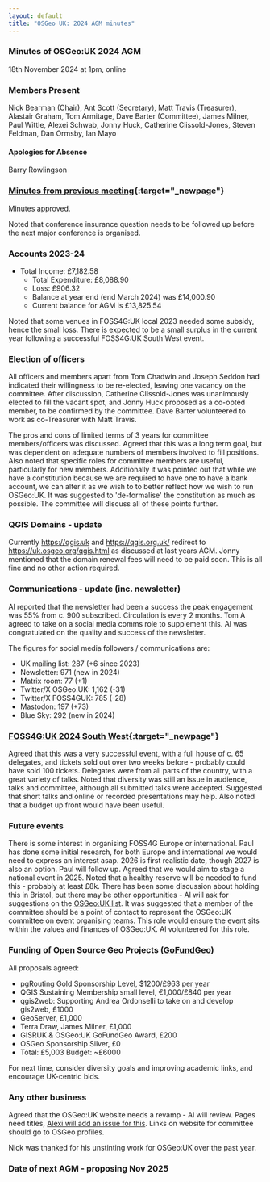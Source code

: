 ```yaml
---
layout: default
title: "OSGeo UK: 2024 AGM minutes"
---
```


### Minutes of OSGeo:UK 2024 AGM
18th November 2024 at 1pm, online

### Members Present
Nick Bearman (Chair), Ant Scott (Secretary), Matt Travis (Treasurer), Alastair Graham, Tom Armitage, Dave Barter (Committee), James Milner, Paul Wittle, Alexei Schwab, Jonny Huck, Catherine Clissold-Jones, Steven Feldman, Dan Ormsby, Ian Mayo

#### Apologies for Absence
Barry Rowlingson

### [Minutes from previous meeting](./agm2023minutes.html){:target="_newpage"}
Minutes approved.

Noted that conference insurance question needs to be followed up before the next major conference is organised.

### Accounts 2023-24

 - Total Income: £7,182.58 
	- Total Expenditure: £8,088.90 
	- Loss: £906.32
	- Balance at year end (end March 2024) was £14,000.90
	- Current balance for AGM is £13,825.54

Noted that some venues in FOSS4G:UK local 2023 needed some subsidy, hence the small loss. There is expected to be a small surplus in the current year following a successful FOSS4G:UK South West event.
 
### Election of officers

All officers and members apart from Tom Chadwin and Joseph Seddon had indicated their willingness to be re-elected, leaving one vacancy on the committee. After discussion, Catherine Clissold-Jones was unanimously elected to fill the vacant spot, and Jonny Huck proposed as a co-opted member, to be confirmed by the committee. Dave Barter volunteered to work as co-Treasurer with Matt Travis.

The pros and cons of limited terms of 3 years for committee members/officers was discussed. Agreed that this was a long term goal, but was dependent on adequate numbers of members involved to fill positions. Also noted that specific roles for committee members are useful, particularly for new members. Additionally it was pointed out that while we have a constitution because we are required to have one to have a bank account, we can alter it as we wish to to better reflect how we wish to run OSGeo:UK. It was suggested to 'de-formalise' the constitution as much as possible. The committee will discuss all of these points further.

### QGIS Domains - update

Currently https://qgis.uk and https://qgis.org.uk/ redirect to https://uk.osgeo.org/qgis.html as discussed at last years AGM. Jonny mentioned that the domain renewal fees will need to be paid soon. This is all fine and no other action required. 

### Communications - update (inc. newsletter)

Al reported that the newsletter had been a success the peak engagement was 55% from c. 900 subscribed. Circulation is every 2 months.
Tom A agreed to take on a social media comms role to supplement this. Al was congratulated on the quality and success of the newsletter.

The figures for social media followers / communications are:
- UK mailing list: 287 (+6 since 2023)
- Newsletter: 971 (new in 2024)
- Matrix room: 77 (+1)
- Twitter/X OSGeo:UK: 1,162 (-31)
- Twitter/X FOSS4GUK: 785 (-28)
- Mastodon: 197 (+73)
- Blue Sky: 292 (new in 2024)

### [FOSS4G:UK 2024 South West](https://uk.osgeo.org/foss4guk2024/bristol.html){:target="_newpage"}

Agreed that this was a very successful event, with a full house of c. 65 delegates, and tickets sold out over two weeks before - probably could have sold 100 tickets. Delegates were from all parts of the country, with a great variety of talks.
Noted that diversity was still an issue in audience, talks and committee, although all submitted talks were accepted. Suggested that short talks and online or recorded presentations may help.
Also noted that a budget up front would have been useful.

### Future events

There is some interest in organising FOSS4G Europe or international. Paul has done some initial research, for both Europe and international we would need to express an interest asap. 2026 is first realistic date, though 2027 is also an option. Paul will follow up.
Agreed that we would aim to stage a national event in 2025. Noted that a healthy reserve will be needed to fund this - probably at least £8k. There has been some discussion about holding this in Bristol, but there may be other opportunities - Al will ask for suggestions on the [OSGeo:UK list](https://lists.osgeo.org/pipermail/uk/2024-November/001300.html).
It was suggested that a member of the committee should be a point of contact to represent the OSGeo:UK committee on event organising teams. This role would ensure the event sits within the values and finances of OSGeo:UK. Al volunteered for this role. 


### Funding of Open Source Geo Projects ([GoFundGeo](https://uk.osgeo.org/gofundgeo.html))

All proposals agreed:
- pgRouting Gold Sponsorship Level, $1200/£963 per year
- QGIS Sustaining Membership small level, €1,000/£840 per year
- qgis2web: Supporting Andrea Ordonselli to take on and develop gis2web, £1000
- GeoServer, £1,000
- Terra Draw, James Milner, £1,000
- GISRUK & OSGeo:UK GoFundGeo Award, £200
- OSGeo Sponsorship Silver, £0
- Total: £5,003
Budget: ~£6000

For next time, consider diversity goals and improving academic links, and encourage UK-centric bids.

### Any other business

Agreed that the OSGeo:UK website needs a revamp - Al will review. Pages need titles, [Alexi will add an issue for this](https://github.com/osgeouk/website/issues/159).
Links on website for committee should go to OSGeo profiles.

Nick was thanked for his unstinting work for OSGeo:UK over the past year.

### Date of next AGM - proposing Nov 2025
